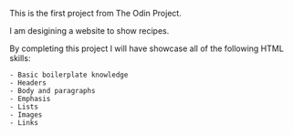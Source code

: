 This is the first project from The Odin Project.

I am desigining a website to show recipes.

By completing this project I will have showcase all of the following HTML skills:

    - Basic boilerplate knowledge
    - Headers
    - Body and paragraphs
    - Emphasis
    - Lists
    - Images
    - Links

